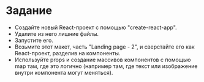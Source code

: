 # Задание

- Cоздайте новый React-проект с помощью "create-react-app".
- Удалите из него лишние файлы.
- Запустите его.
- Возьмите этот макет, часть "Landing page - 2", и сверстайте его как
  React-проект, разделив на компоненты.
- Используйте props и создание массивов компонентов с помощью map там, где это
  логично (например там, где текст или изображение внутри компонента могут
  меняться).

